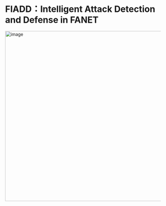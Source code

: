 # FIADD：Intelligent Attack Detection and Defense in FANET
<img width="1081" height="551" alt="image" src="https://github.com/user-attachments/assets/ccf04e63-5215-4d11-a5e0-d658b5533b9f" />

